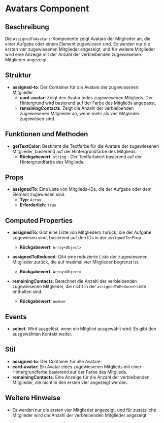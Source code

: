 # Avatars Component

## Beschreibung
Die `AssignedToAvatars`-Komponente zeigt Avatare der Mitglieder an, die einer Aufgabe oder einem Element zugewiesen sind. Es werden nur die ersten vier zugewiesenen Mitglieder angezeigt, und für weitere Mitglieder wird eine Anzeige mit der Anzahl der verbleibenden zugewiesenen Mitglieder angezeigt.

## Struktur
- **assigned-to**: Der Container für die Avatare der zugewiesenen Mitglieder.
  - **card-avatar**: Zeigt den Avatar jedes zugewiesenen Mitglieds. Der Hintergrund wird basierend auf der Farbe des Mitglieds angepasst.
  - **remainingContacts**: Zeigt die Anzahl der verbleibenden zugewiesenen Mitglieder an, wenn mehr als vier Mitglieder zugewiesen sind.

## Funktionen und Methoden
- **getTextColor**: Bestimmt die Textfarbe für die Avatare der zugewiesenen Mitglieder, basierend auf der Hintergrundfarbe des Mitglieds.
  - **Rückgabewert**: `string` - Der Textfarbwert basierend auf der Hintergrundfarbe des Mitglieds.

## Props
- **assignedTo**: Eine Liste von Mitglieds-IDs, die der Aufgabe oder dem Element zugewiesen sind.
  - **Typ**: `Array`
  - **Erforderlich**: `true`

## Computed Properties
- **assignedTo**: Gibt eine Liste von Mitgliedern zurück, die der Aufgabe zugewiesen sind, basierend auf den IDs in der `assignedTo`-Prop.
  - **Rückgabewert**: `Array<Object>`
  
- **assignedToReduced**: Gibt eine reduzierte Liste der zugewiesenen Mitglieder zurück, die auf maximal vier Mitglieder begrenzt ist.
  - **Rückgabewert**: `Array<Object>`
  
- **remainingContacts**: Berechnet die Anzahl der verbleibenden zugewiesenen Mitglieder, die nicht in der `assignedToReduced`-Liste enthalten sind.
  - **Rückgabewert**: `number`

## Events
- **select**: Wird ausgelöst, wenn ein Mitglied ausgewählt wird. Es gibt den ausgewählten Kontakt weiter.

## Stil
- **assigned-to**: Der Container für alle Avatare.
- **card-avatar**: Ein Avatar eines zugewiesenen Mitglieds mit einer Hintergrundfarbe basierend auf der Farbe des Mitglieds.
- **remainingContacts**: Eine Anzeige für die Anzahl der verbleibenden Mitglieder, die nicht in den ersten vier angezeigt werden.

## Weitere Hinweise
- Es werden nur die ersten vier Mitglieder angezeigt, und für zusätzliche Mitglieder wird die Anzahl der verbleibenden Mitglieder angezeigt.
